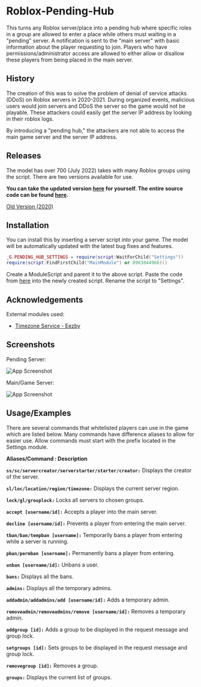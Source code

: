 
# Roblox-Pending-Hub

This turns any Roblox server/place into a pending hub where specific roles in a group are allowed to enter a place while others must waiting in a "pending" server. A notification is sent to the "main server" with basic information about the player requesting to join. Players who have permissions/administrator access are allowed to either allow or disallow these players from being placed in the main server.

## History

The creation of this was to solve the problem of denial of service attacks (DDoS) on Roblox servers in 2020-2021. During organized events, malicious users would join servers and DDoS the server so the game would not be playable. These attackers could easily get the server IP address by looking in their roblox logs.

By introducing a "pending hub," the attackers are not able to access the main game server and the server IP address.
## Releases
The model has over 700 (July 2022) takes with many Roblox groups using the script. There are two versions available for use.

**You can take the updated version [here](https://www.roblox.com/library/9987375002/Pending-Hub-2022) for yourself. The entire source code can be found [here](https://www.roblox.com/library/8963844966/PendingHubModule).**

[Old Version (2020)](https://www.roblox.com/library/5966042837/Pending-Hub)
## Installation

You can install this by inserting a server script into your game. The model will be automatically updated with the latest bug fixes and features.

```lua
_G.PENDING_HUB_SETTINGS = require(script:WaitForChild("Settings"))
require(script:FindFirstChild("MainModule") or 8963844966)()
```

Create a ModuleScript and parent it to the above script. Paste the code from [here](https://github.com/anthony-finn/Roblox-Pending-Hub/blob/main/Settings.lua) into the newly created script. Rename the script to "Settings".
## Acknowledgements
External modules used:
 - [Timezone Service - Eezby](https://github.com/Eezby/Roblox-TimeZoneService)
## Screenshots
Pending Server:

![App Screenshot](https://cdn.discordapp.com/attachments/995548321592660079/995739010079146004/unknown.png)

Main/Game Server:

![App Screenshot](https://cdn.discordapp.com/attachments/995548321592660079/995739303978221689/unknown.png)


## Usage/Examples

There are several commands that whitelisted players can use in the game which are listed below. Many commands have difference aliases to allow for easier use. Allow commands must start with the prefix located in the Settings module.

**Aliases/Command : Description**

**```ss/sc/servercreator/serverstarter/starter/creator:```** Displays the creator of the server.

**```sl/loc/location/region/timezone:```** Displays the current server region.

**```lock/gl/grouplock:```** Locks all servers to chosen groups.

**```accept [username/id]:```** Accepts a player into the main server.

**```decline [username/id]:```** Prevents a player from entering the main server.

**```tban/ban/tempban [username]:```** Temporarily bans a player from entering while a server is running.

**```pban/permban [username]:```** Permanently bans a player from entering.

**```unban [username/id]:```** Unbans a user.

**```bans:```** Displays all the bans.

**```admins:```** Displays all the temporary admins.

**```addadmin/addadmins/add [username/id]:```** Adds a temporary admin.

**```removeadmin/removeadmins/remove [username/id]:```** Removes a temporary admin.

**```addgroup [id]:```** Adds a group to be displayed in the request message and group lock.

**```setgroups [id]:```** Sets groups to be displayed in the request message and group lock.

**```removegroup [id]:```** Removes a group.

**```groups:```** Displays the current list of groups.

